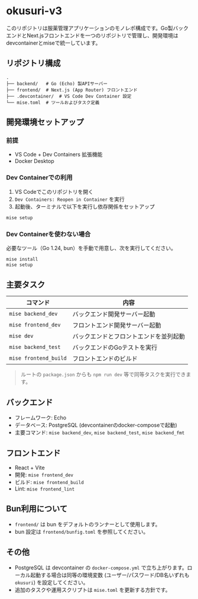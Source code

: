 # okusuri-v3

このリポジトリは服薬管理アプリケーションのモノレポ構成です。Go製バックエンドとNext.jsフロントエンドを一つのリポジトリで管理し、開発環境はdevcontainerとmiseで統一しています。

## リポジトリ構成

```
.
├── backend/   # Go (Echo) 製APIサーバー
├── frontend/  # Next.js (App Router) フロントエンド
├── .devcontainer/  # VS Code Dev Container 設定
└── mise.toml  # ツールおよびタスク定義
```

## 開発環境セットアップ

### 前提
- VS Code + Dev Containers 拡張機能
- Docker Desktop

### Dev Containerでの利用
1. VS Codeでこのリポジトリを開く
2. `Dev Containers: Reopen in Container` を実行
3. 起動後、ターミナルで以下を実行し依存関係をセットアップ

```bash
mise setup
```

### Dev Containerを使わない場合
必要なツール（Go 1.24, bun）を手動で用意し、次を実行してください。

```bash
mise install
mise setup
```

## 主要タスク

| コマンド | 内容 |
| --- | --- |
| `mise backend_dev` | バックエンド開発サーバー起動 |
| `mise frontend_dev` | フロントエンド開発サーバー起動 |
| `mise dev` | バックエンドとフロントエンドを並列起動 |
| `mise backend_test` | バックエンドのGoテストを実行 |
| `mise frontend_build` | フロントエンドのビルド |

> ルートの `package.json` からも `npm run dev` 等で同等タスクを実行できます。

## バックエンド
- フレームワーク: Echo
- データベース: PostgreSQL (devcontainerのdocker-composeで起動)
- 主要コマンド: `mise backend_dev`, `mise backend_test`, `mise backend_fmt`

## フロントエンド
- React + Vite
- 開発: `mise frontend_dev`
- ビルド: `mise frontend_build`
- Lint: `mise frontend_lint`

## Bun利用について
- `frontend/` は bun をデフォルトのランナーとして使用します。
- bun 設定は `frontend/bunfig.toml` を参照してください。

## その他
- PostgreSQL は devcontainer の `docker-compose.yml` で立ち上がります。ローカル起動する場合は同等の環境変数 (ユーザー/パスワード/DB名いずれも `okusuri`) を設定してください。
- 追加のタスクや運用スクリプトは `mise.toml` を更新する方針です。
